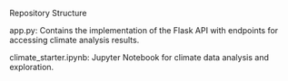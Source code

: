 Repository Structure

app.py: Contains the implementation of the Flask API with endpoints for accessing climate analysis results.

climate_starter.ipynb: Jupyter Notebook for climate data analysis and exploration.
